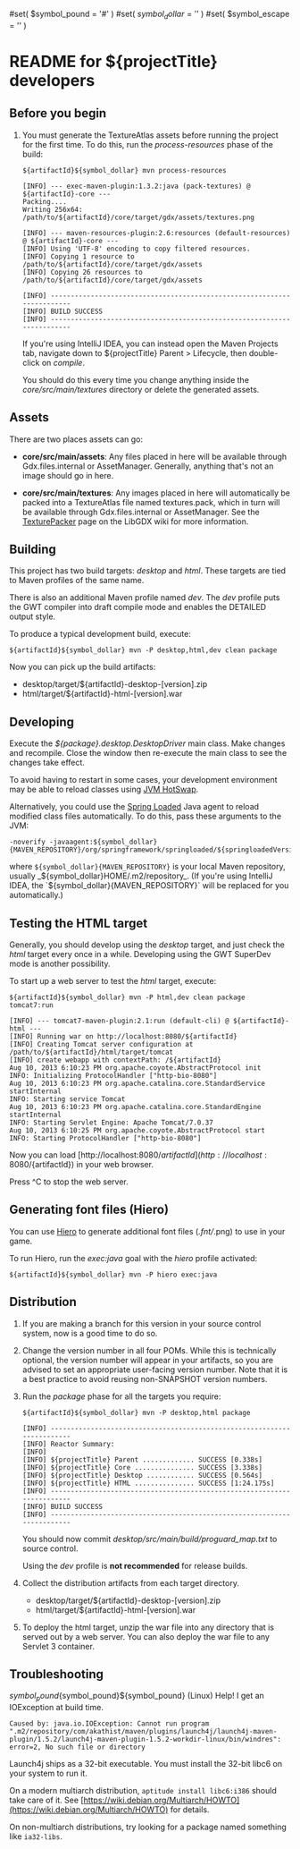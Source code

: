 #set( $symbol_pound = '#' )
#set( $symbol_dollar = '$' )
#set( $symbol_escape = '\' )

README for ${projectTitle} developers
===============================================================================


Before you begin
-------------------------------------------------------------------------------

1.	You must generate the TextureAtlas assets before running the project
	for the first time. To do this, run the _process-resources_ phase of
	the build:

		${artifactId}${symbol_dollar} mvn process-resources

		[INFO] --- exec-maven-plugin:1.3.2:java (pack-textures) @ ${artifactId}-core ---
		Packing....
		Writing 256x64: /path/to/${artifactId}/core/target/gdx/assets/textures.png

		[INFO] --- maven-resources-plugin:2.6:resources (default-resources) @ ${artifactId}-core ---
		[INFO] Using 'UTF-8' encoding to copy filtered resources.
		[INFO] Copying 1 resource to /path/to/${artifactId}/core/target/gdx/assets
		[INFO] Copying 26 resources to /path/to/${artifactId}/core/target/gdx/assets

		[INFO] ------------------------------------------------------------------------
		[INFO] BUILD SUCCESS
		[INFO] ------------------------------------------------------------------------

	If you're using IntelliJ IDEA, you can instead open the Maven Projects
	tab, navigate down to ${projectTitle} Parent > Lifecycle, then
	double-click on _compile_.

	You should do this every time you change anything inside the
	_core/src/main/textures_ directory or delete the generated assets.


Assets
-------------------------------------------------------------------------------

There are two places assets can go:

*	__core/src/main/assets__: Any files placed in here will be available
	through Gdx.files.internal or AssetManager. Generally, anything that's
	not an image should go in here.

*	__core/src/main/textures__: Any images placed in here will automatically
	be packed into a TextureAtlas file named textures.pack, which in turn
	will be available through Gdx.files.internal or AssetManager. See the
	[TexturePacker](https://github.com/libgdx/libgdx/wiki/Texture-packer)
	page on the LibGDX wiki for more information.


Building
-------------------------------------------------------------------------------

This project has two build targets: _desktop_ and _html_. These targets are
tied to Maven profiles of the same name.

There is also an additional Maven profile named _dev_. The _dev_ profile puts
the GWT compiler into draft compile mode and enables the DETAILED output style.

To produce a typical development build, execute:

	${artifactId}${symbol_dollar} mvn -P desktop,html,dev clean package

Now you can pick up the build artifacts:

* desktop/target/${artifactId}-desktop-[version].zip
* html/target/${artifactId}-html-[version].war


Developing
-------------------------------------------------------------------------------

Execute the _${package}.desktop.DesktopDriver_ main class. Make
changes and recompile. Close the window then re-execute the main class to see
the changes take effect.

To avoid having to restart in some cases, your development environment may be
able to reload classes using
[JVM HotSwap](https://www.jetbrains.com/idea/webhelp/debugger-hotswap.html).

Alternatively, you could use the
[Spring Loaded](https://github.com/spring-projects/spring-loaded) Java agent
to reload modified class files automatically. To do this, pass these arguments
to the JVM:

	-noverify -javaagent:${symbol_dollar}{MAVEN_REPOSITORY}/org/springframework/springloaded/${springloadedVersion}/springloaded-${springloadedVersion}.jar

where `${symbol_dollar}{MAVEN_REPOSITORY}` is your local Maven repository, usually
_${symbol_dollar}HOME/.m2/repository_. (If you're using IntelliJ IDEA, the
`${symbol_dollar}{MAVEN_REPOSITORY}` will be replaced for you automatically.)


Testing the HTML target
-------------------------------------------------------------------------------

Generally, you should develop using the _desktop_ target, and just check the
_html_ target every once in a while. Developing using the GWT SuperDev mode
is another possibility.

To start up a web server to test the _html_ target, execute:

	${artifactId}${symbol_dollar} mvn -P html,dev clean package tomcat7:run

	[INFO] --- tomcat7-maven-plugin:2.1:run (default-cli) @ ${artifactId}-html ---
	[INFO] Running war on http://localhost:8080/${artifactId}
	[INFO] Creating Tomcat server configuration at /path/to/${artifactId}/html/target/tomcat
	[INFO] create webapp with contextPath: /${artifactId}
	Aug 10, 2013 6:10:23 PM org.apache.coyote.AbstractProtocol init
	INFO: Initializing ProtocolHandler ["http-bio-8080"]
	Aug 10, 2013 6:10:23 PM org.apache.catalina.core.StandardService startInternal
	INFO: Starting service Tomcat
	Aug 10, 2013 6:10:23 PM org.apache.catalina.core.StandardEngine startInternal
	INFO: Starting Servlet Engine: Apache Tomcat/7.0.37
	Aug 10, 2013 6:10:25 PM org.apache.coyote.AbstractProtocol start
	INFO: Starting ProtocolHandler ["http-bio-8080"]

Now you can load
[http://localhost:8080/${artifactId}](http://localhost:8080/${artifactId})
in your web browser.

Press ^C to stop the web server.


Generating font files (Hiero)
-------------------------------------------------------------------------------

You can use [Hiero](https://github.com/libgdx/libgdx/wiki/Hiero) to generate
additional font files (*.fnt/*.png) to use in your game.

To run Hiero, run the _exec:java_ goal with the _hiero_ profile activated:

	${artifactId}${symbol_dollar} mvn -P hiero exec:java


Distribution
-------------------------------------------------------------------------------

1.	If you are making a branch for this version in your source control system,
	now is a good time to do so.

2.	Change the version number in all four POMs. While this is technically
	optional, the version number will appear in your artifacts, so you are
	advised to set an appropriate user-facing version number. Note that it is
	a best practice to avoid reusing non-SNAPSHOT version numbers.

3.	Run the _package_ phase for all the targets you require:

		${artifactId}${symbol_dollar} mvn -P desktop,html package

		[INFO] ------------------------------------------------------------------------
		[INFO] Reactor Summary:
		[INFO]
		[INFO] ${projectTitle} Parent ............. SUCCESS [0.338s]
		[INFO] ${projectTitle} Core ............... SUCCESS [3.338s]
		[INFO] ${projectTitle} Desktop ............ SUCCESS [0.564s]
		[INFO] ${projectTitle} HTML ............... SUCCESS [1:24.175s]
		[INFO] ------------------------------------------------------------------------
		[INFO] BUILD SUCCESS
		[INFO] ------------------------------------------------------------------------

    You should now commit _desktop/src/main/build/proguard_map.txt_
    to source control.

    Using the _dev_ profile is __not recommended__ for release builds.

4.	Collect the distribution artifacts from each target directory.

	* desktop/target/${artifactId}-desktop-[version].zip
	* html/target/${artifactId}-html-[version].war

5.	To deploy the html target, unzip the war file into any directory that is
	served out by a web server. You can also deploy the war file to any
	Servlet 3 container.


Troubleshooting
-------------------------------------------------------------------------------

${symbol_pound}${symbol_pound}${symbol_pound} (Linux) Help! I get an IOException at build time.

	Caused by: java.io.IOException: Cannot run program ".m2/repository/com/akathist/maven/plugins/launch4j/launch4j-maven-plugin/1.5.2/launch4j-maven-plugin-1.5.2-workdir-linux/bin/windres": error=2, No such file or directory

Launch4j ships as a 32-bit executable. You must install the 32-bit libc6 on
your system to run it.

On a modern multiarch distribution, `aptitude install libc6:i386` should take
care of it. See
[https://wiki.debian.org/Multiarch/HOWTO](https://wiki.debian.org/Multiarch/HOWTO)
for details.

On non-multiarch distributions, try looking for a package named something
like `ia32-libs`.
